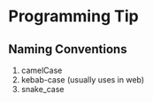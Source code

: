 # Programming Tip

## Naming Conventions

1. camelCase
2. kebab-case (usually uses in web)
3. snake_case

